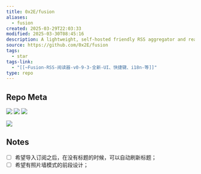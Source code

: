 ```yaml
---
title: 0x2E/fusion
aliases:
  - fusion
created: 2025-03-29T22:03:33
modified: 2025-03-30T08:45:16
description: A lightweight, self-hosted friendly RSS aggregator and reader
source: https://github.com/0x2E/fusion
tags:
  - star
tags-link:
  - "[[~Fusion-RSS-阅读器-v0-9-3-全新-UI、快捷键、i18n-等]]"
type: repo
---
```


## Repo Meta

![](https://img.shields.io/github/stars/0x2E/fusion?style=for-the-badge&label=stars) ![](https://img.shields.io/github/repo-size/0x2E/fusion?style=for-the-badge&label=size) ![](https://img.shields.io/github/created-at/0x2E/fusion?style=for-the-badge&label=since)

[![](https://github-readme-stats.vercel.app/api/pin/?username=0x2E&repo=fusion&bg_color=00000000)](https://github.com/0x2E/fusion)

## Notes

- [ ] 希望导入订阅之后，在没有标题的时候，可以自动刷新标题；
- [ ] 希望有照片墙模式的前段设计；
